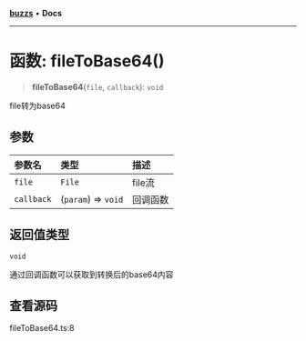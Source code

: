 [**buzzs**](../README.md) • **Docs**

***

# 函数: fileToBase64()

> **fileToBase64**(`file`, `callback`): `void`

file转为base64

## 参数

| 参数名 | 类型 | 描述 |
| :------ | :------ | :------ |
| `file` | `File` | file流 |
| `callback` | (`param`) => `void` | 回调函数 |

## 返回值类型

`void`

通过回调函数可以获取到转换后的base64内容

## 查看源码

fileToBase64.ts:8
